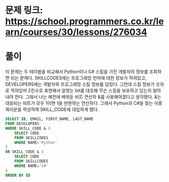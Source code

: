 # 문제 링크: https://school.programmers.co.kr/learn/courses/30/lessons/276034
# 풀이
이 문제는 두 테이블을 비교해서 Python이나 C# 스킬을 가진 개발자의 정보를 조회하면 되는 문제다. SKILLCODES에는 프로그래밍 언어에 대한 정보가 적혀있고, DEVELOPERS에는 개발자와 프로그래밍 스킬 정보를 담았다. 그런데 스킬 정보가 숫자로 적혀있어 2진수로 표현해서 알맞는 bit를 대조해 무슨 스킬을 보유하고 있는지 알아내야 한다. 그래서 나는 예전에 배워둔 비트 연산자 &를 사용해야겠다고 생각했다. &는 대응되는 비트가 모두 1이면 1을 반환하는 연산자다. 그래서 Python과 C#을 찾는 이중쿼리문을 작성하여 SKILL_CODE에 대입하게 했다.

```sql
SELECT ID, EMAIL, FIRST_NAME, LAST_NAME
FROM DEVELOPERS
WHERE SKILL_CODE & (
    SELECT CODE 
    FROM SKILLCODES 
    WHERE NAME='Python'
)
OR SKILL_CODE & (
    SELECT CODE 
    FROM SKILLCODES 
    WHERE NAME='C#'
)
ORDER BY ID
```